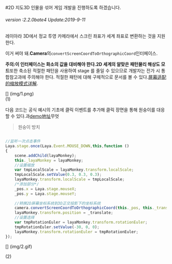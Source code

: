 #2D 지도3D 인물을 섞어 게임 개발을 진행하도록 하겠습니다.

###### *version :2.2.0bate4   Update:2019-9-11*

레이아라 3D에서 정교 투영 카메라에서 스크린 좌표가 세계 좌표로 변환하는 것을 지원한다.

이거 써야 돼.**Camera**의`convertScreenCoordToOrthographicCoord`인터페이스.

**주의:**이 인터페이스는 화소의 값을 대비해야 한다.2D 세계의 알맞은 패턴**물리 해상도 모드**또한 축소된 적절한 패턴을 사용하여 stage 를 줄일 수 있으므로 개발자는 전가 시 통합참고과에 주의해야 한다. 적절한 패턴에 대해 구체적으로 문서를 볼 수 있다.[屏幕适配的缩放模式详解](https://ldc2.layabox.com/doc/?nav=zh-as-1-8-3).

[] (img/1.png)<br>(1)

다음 코드는 공식 예시의 기초에 클릭 이벤트를 추가해 클릭 장면을 통해 원숭이를 대응할 수 있다.과[demo地址](https://layaair2.ldc2.layabox.com/demo2/?language=ch&category=3d&group=Advance&name=Scene2DPlayer3D)무엇

> 원숭이 방치


```typescript

//监听一次点击事件
Laya.stage.once(Laya.Event.MOUSE_DOWN,this,function () 
{
    scene.addChild(layaMonkey);
    this._layaMonkey = layaMonkey;
    //设置缩放
    var tmpLocalScale = layaMonkey.transform.localScale;
    tmpLocalScale.setValue(0.3, 0.3, 0.3);
    layaMonkey.transform.localScale = tmpLocalScale;
    /*添加部分*/
    _pos.x = Laya.stage.mouseX;
    _pos.y = Laya.stage.mouseY;
    
    //转换2D屏幕坐标系统到3D正交投影下的坐标系统
    camera.convertScreenCoordToOrthographicCoord(this._pos, this._translate);
    layaMonkey.transform.position = _translate;
    //设置选择
    var tmpRotationEuler = layaMonkey.transform.rotationEuler;
    tmpRotationEuler.setValue(-30, 0, 0);
    layaMonkey.transform.rotationEuler = tmpRotationEuler;
});
```


[] (img/2.gif)<br>

(2)
